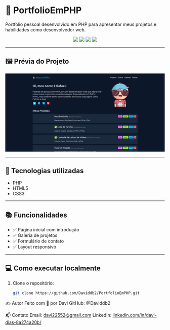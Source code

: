 # 📁 PortfolioEmPHP

Portfólio pessoal desenvolvido em PHP para apresentar meus projetos e habilidades como desenvolvedor web.

<p align="center">
  <img src="https://img.shields.io/badge/PHP-777BB4?style=for-the-badge&logo=php&logoColor=white" />
  <img src="https://img.shields.io/badge/HTML5-E34F26?style=for-the-badge&logo=html5&logoColor=white" />
  <img src="https://img.shields.io/badge/CSS3-1572B6?style=for-the-badge&logo=css3&logoColor=white" />
  <img src="https://img.shields.io/badge/Status-Em%20desenvolvimento-yellow?style=for-the-badge" />
</p>

---

## 🖼️ Prévia do Projeto

<p align="center">
  <img src="/img/projeto1.png" alt="preview do projeto" />
</p>


---

## 🚀 Tecnologias utilizadas

- PHP
- HTML5
- CSS3

---

## 📚 Funcionalidades

- ✅ Página inicial com introdução
- ✅ Galeria de projetos
- ✅ Formulário de contato
- ✅ Layout responsivo

---

## 💻 Como executar localmente

1. Clone o repositório:
   ```bash
   git clone https://github.com/Daviddb2/PortfolioEmPHP.git
   
✍️ Autor
Feito com 💙 por Davi
GitHub: @Daviddb2

📬 Contato
Email: davi22552@gmail.com
LinkedIn: [linkedin.com/in/davi-dias-8a274a20b/](https://www.linkedin.com/in/davi-dias-8a274a20b/)
